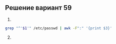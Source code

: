 ## Решение вариант 59 
1.
```bash
grep "^'$1'" /etc/passwd | awk -F":" '{print $3}'
``` 
2.
```bash
```